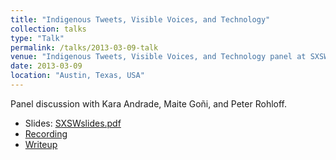 ```yaml
---
title: "Indigenous Tweets, Visible Voices, and Technology"
collection: talks
type: "Talk"
permalink: /talks/2013-03-09-talk
venue: "Indigenous Tweets, Visible Voices, and Technology panel at SXSW 2013"
date: 2013-03-09
location: "Austin, Texas, USA"
---
```


Panel discussion with Kara Andrade, Maite Goñi, and Peter Rohloff.

* Slides: [SXSWslides.pdf](/files/SXSWslides.pdf)
* [Recording](https://soundcloud.com/officialsxsw/indigenous-tweets-visible)
* [Writeup](/files/SXSW.pdf)
